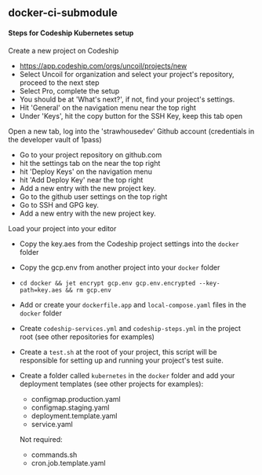 ## docker-ci-submodule

#### Steps for Codeship Kubernetes setup

Create a new project on Codeship
- https://app.codeship.com/orgs/uncoil/projects/new
- Select Uncoil for organization and select your project's repository, proceed to the next step
- Select Pro, complete the setup
- You should be at 'What's next?', if not, find your project's settings.
- Hit 'General' on the navigation menu near the top right
- Under 'Keys', hit the copy button for the SSH Key, keep this tab open

Open a new tab, log into the 'strawhousedev' Github account (credentials in the developer vault of 1pass) 
- Go to your project repository on github.com
- hit the settings tab on the near the top right 
- hit 'Deploy Keys' on the navigation menu
- hit 'Add Deploy Key' near the top right
- Add a new entry with the new project key.
- Go to the github user settings on the top right
- Go to SSH and GPG key.
- Add a new entry with the new project key.

Load your project into your editor
- Copy the key.aes from the Codeship project settings into the `docker` folder
- Copy the gcp.env from another project into your `docker` folder
- `cd docker && jet encrypt gcp.env gcp.env.encrypted --key-path=key.aes && rm gcp.env`
- Add or create your `dockerfile.app` and `local-compose.yaml` files in the `docker` folder
- Create `codeship-services.yml` and `codeship-steps.yml` in the project root (see other repositories for examples)
- Create a `test.sh` at the root of your project, this script will be responsible for setting up and running your project's test suite.
- Create a folder called `kubernetes` in the `docker` folder and add your deployment templates (see other projects for examples):
  - configmap.production.yaml
  - configmap.staging.yaml
  - deployment.template.yaml
  - service.yaml

  Not required:
  - commands.sh
  - cron.job.template.yaml
